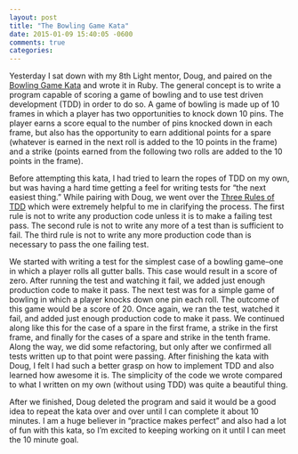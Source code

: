 ```yaml
---
layout: post
title: "The Bowling Game Kata"
date: 2015-01-09 15:40:05 -0600
comments: true
categories:
---
```


Yesterday I sat down with my 8th Light mentor, Doug, and paired on the [Bowling Game Kata](http://butunclebob.com/ArticleS.UncleBob.TheBowlingGameKata) and wrote it in Ruby. The general concept is to write a program capable of scoring a game of bowling and to use test driven development (TDD) in order to do so. A game of bowling is made up of 10 frames in which a player has two opportunities to knock down 10 pins. The player earns a score equal to the number of pins knocked down in each frame, but also has the opportunity to earn additional points for a spare (whatever is earned in the next roll is added to the 10 points in the frame) and a strike (points earned from the following two rolls are added to the 10 points in the frame).
<!--more-->
Before attempting this kata, I had tried to learn the ropes of TDD on my own, but was having a hard time getting a feel for writing tests for “the next easiest thing.” While pairing with Doug, we went over the [Three Rules of TDD](http://butunclebob.com/ArticleS.UncleBob.TheThreeRulesOfTdd) which were extremely helpful to me in clarifying the process. The first rule is not to write any production code unless it is to make a failing test pass. The second rule is not to write any more of a test than is sufficient to fail. The third rule is not to write any more production code than is necessary to pass the one failing test.

We started with writing a test for the simplest case of a bowling game–one in which a player rolls all gutter balls. This case would result in a score of zero. After running the test and watching it fail, we added just enough production code to make it pass. The next test was for a simple game of bowling in which a player knocks down one pin each roll. The outcome of this game would be a score of 20. Once again, we ran the test, watched it fail, and added just enough production code to make it pass. We continued along like this for the case of a spare in the first frame, a strike in the first frame, and finally for the cases of a spare and strike in the tenth frame. Along the way, we did some refactoring, but only after we confirmed all tests written up to that point were passing. After finishing the kata with Doug, I felt I had such a better grasp on how to implement TDD and also learned how awesome it is. The simplicity of the code we wrote compared to what I written on my own (without using TDD) was quite a beautiful thing.

After we finished, Doug deleted the program and said it would be a good idea to repeat the kata over and over until I can complete it about 10 minutes. I am a huge believer in “practice makes perfect” and also had a lot of fun with this kata, so I’m excited to keeping working on it until I can meet the 10 minute goal.